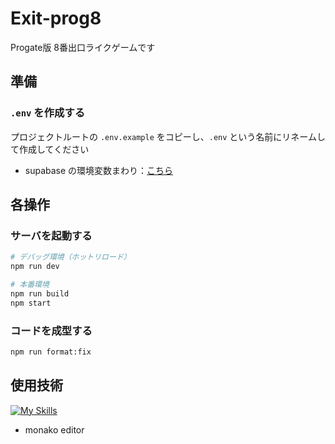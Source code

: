 # Exit-prog8
Progate版 8番出口ライクゲームです

## 準備
### `.env` を作成する
プロジェクトルートの `.env.example` をコピーし、`.env` という名前にリネームして作成してください
- supabase の環境変数まわり：[こちら](https://discordapp.com/channels/1353648286208360479/1353648286732652548/1364390807603384420)

## 各操作
### サーバを起動する
```sh
# デバッグ環境（ホットリロード）
npm run dev

# 本番環境
npm run build
npm start
```

### コードを成型する
```sh
npm run format:fix
```

## 使用技術
[![My Skills](https://skillicons.dev/icons?i=nodejs,ts,react,tailwind,supabase,vercel)](https://skillicons.dev)
- monako editor
